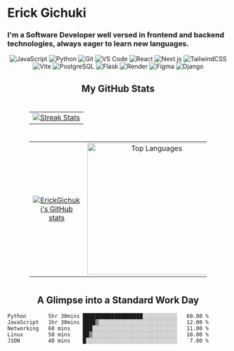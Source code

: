 <h1>Erick Gichuki</h1>
<h3>I'm a Software Developer well versed in frontend and backend technologies, always eager to learn new languages.</h3> 
<p align="left">
  <div align="center">
    <img src="https://img.shields.io/badge/JavaScript-F7DF1E?style=for-the-badge&logo=javascript&logoColor=white" alt="JavaScript" />
    <img src="https://img.shields.io/badge/Python-3776AB?style=for-the-badge&logo=python&logoColor=white" alt="Python" />
    <img src="https://img.shields.io/badge/Git-F05032?style=for-the-badge&logo=git&logoColor=white" alt="Git" />
    <img src="https://img.shields.io/badge/VS_Code-007ACC?style=for-the-badge&logo=visual-studio-code&logoColor=white" alt="VS Code" />
    <img src="https://img.shields.io/badge/React-61DAFB?style=for-the-badge&logo=react&logoColor=white" alt="React" />
    <img src="https://img.shields.io/badge/Next.js-000000?style=for-the-badge&logo=next.js&logoColor=white" alt="Next.js" />
    <img src="https://img.shields.io/badge/Tailwind_CSS-38B2AC?style=for-the-badge&logo=tailwind-css&logoColor=white" alt="TailwindCSS" />
    <img src="https://img.shields.io/badge/Vite-646CFF?style=for-the-badge&logo=vite&logoColor=white" alt="Vite" />
    <img src="https://img.shields.io/badge/PostgreSQL-336791?style=for-the-badge&logo=postgresql&logoColor=white" alt="PostgreSQL" />
    <img src="https://img.shields.io/badge/Flask-000000?style=for-the-badge&logo=flask&logoColor=white" alt="Flask" />
    <img src="https://img.shields.io/badge/Render-46E3B7?style=for-the-badge&logo=render&logoColor=white" alt="Render" />
    <img src="https://img.shields.io/badge/Figma-F24E1E?style=for-the-badge&logo=figma&logoColor=white" alt="Figma" />
    <img src="https://img.shields.io/badge/Django-092E20?style=for-the-badge&logo=django&logoColor=white" alt="Django" />
  </div>
</p>

<h2 align="center">My GitHub Stats</h2>

<div align="center" style="margin: 40px auto; width: 80%;">
  <table style="border-collapse: collapse; width: 100%;">
    <tr>
      <td style="text-align: center; border: none;">
        <a href="http://www.github.com/ErickGichuki">
          <img src="https://github-readme-streak-stats.herokuapp.com/?user=ErickGichuki&stroke=ffffff&background=1c1917&ring=0891b2&fire=0891b2&currStreakNum=ffffff&currStreakLabel=0891b2&sideNums=ffffff&sideLabels=ffffff&dates=ffffff&hide_border=true" alt="Streak Stats" />
        </a>
      </td>
    </tr>
  </table>
</div>

<div align="center">
  <table style="margin: 40px auto; width: 80%; border-collapse: collapse;">
    <tr>
      <td style="text-align: center; border: none;">
        <a href="http://www.github.com/ErickGichuki">
          <img src="https://github-readme-stats.vercel.app/api?username=ErickGichuki&show_icons=true&count_private=true&title_color=0891b2&text_color=ffffff&icon_color=0891b2&bg_color=1c1917&hide_border=true" alt="ErickGichuki's GitHub stats" />
        </a>
      </td>
      <td style="text-align: center; border: none;">
        <a href="https://github.com/ErickGichuki">
          <img src="https://github-readme-stats.vercel.app/api/top-langs/?username=ErickGichuki&langs_count=10&title_color=0891b2&text_color=ffffff&icon_color=0891b2&bg_color=1c1917&hide_border=true&locale=en&custom_title=Top%20Languages" alt="Top Languages" width="300" />
        </a>
      </td>
    </tr>
  </table>
</div>

<h2 align="center">A Glimpse into a Standard Work Day</h2>

```
Python       5hr 30mins ███████████████████░░░░░░░░░░░   60.00 %
JavaScript   1hr 30mins ████▒░░░░░░░░░░░░░░░░░░░░░░░░░   12.00 %
Networking   60 mins    ███░░░░░░░░░░░░░░░░░░░░░░░░░░░   11.00 %
Linux        50 mins    ██▒░░░░░░░░░░░░░░░░░░░░░░░░░░░   10.00 %
JSON         40 mins    █░░░░░░░░░░░░░░░░░░░░░░░░░░░░░    7.00 %
```
